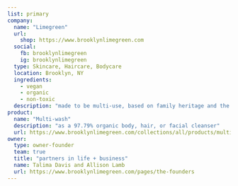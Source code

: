 ```yaml
---
list: primary
company:
  name: "Limegreen"
  url:
    shop: https://www.brooklynlimegreen.com
  social:
    fb: brooklynlimegreen
    ig: brooklynlimegreen
  type: Skincare, Haircare, Bodycare
  location: Brooklyn, NY
  ingredients:
    - vegan
    - organic
    - non-toxic
  description: "made to be multi-use, based on family heritage and the wisdom of their grandmothers"
product:
  name: "Multi-wash"
  description: "as a 97.79% organic body, hair, or facial cleanser"
  url: https://www.brooklynlimegreen.com/collections/all/products/multi-wash
owner:
  type: owner-founder
  team: true
  title: "partners in life + business"
  name: Talima Davis and Allison Lamb
  url: https://www.brooklynlimegreen.com/pages/the-founders
---
```

